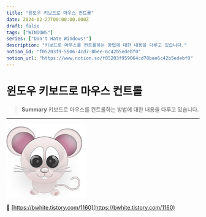 ```yaml
---
title: "윈도우 키보드로 마우스 컨트롤"
date: 2024-02-27T00:00:00.000Z
draft: false
tags: ["WINDOWS"]
series: ["Don't Hate Windows!"]
description: "키보드로 마우스를 컨트롤하는 방법에 대한 내용을 다루고 있습니다."
notion_id: "f05203f9-5906-4cd7-8bee-6c42b5edebf0"
notion_url: "https://www.notion.so/f05203f959064cd78bee6c42b5edebf0"
---
```


# 윈도우 키보드로 마우스 컨트롤

> **Summary**
> 키보드로 마우스를 컨트롤하는 방법에 대한 내용을 다루고 있습니다.

---

![Image](image_345d22d5023d.png)

🔗 [https://bwhite.tistory.com/1160](https://bwhite.tistory.com/1160)

